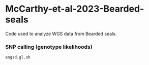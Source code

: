 # McCarthy-et-al-2023-Bearded-seals
Code used to analyze WGS data from Bearded seals. 

### SNP calling (genotype likelihoods)
```angsd.gl.sh```
